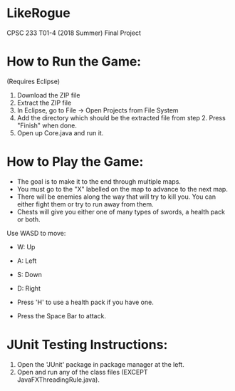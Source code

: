 # LikeRogue
CPSC 233 T01-4 (2018 Summer) Final Project

# How to Run the Game:
(Requires Eclipse)
1. Download the ZIP file
2. Extract the ZIP file
3. In Eclipse, go to File -> Open Projects from File System
4. Add the directory which should be the extracted file from step 2. Press "Finish" when done.
5. Open up Core.java and run it.

# How to Play the Game:
- The goal is to make it to the end through multiple maps.
- You must go to the "X" labelled on the map to advance to the next map.
- There will be enemies along the way that will try to kill you. You can either fight them or try to run away from them.
- Chests will give you either one of many types of swords, a health pack or both.

Use WASD to move:
- W: Up
- A: Left
- S: Down
- D: Right

- Press 'H' to use a health pack if you have one.
- Press the Space Bar to attack.

# JUnit Testing Instructions:
1. Open the 'JUnit' package in package manager at the left.
2. Open and run any of the class files (EXCEPT JavaFXThreadingRule.java).

